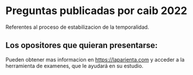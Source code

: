 # Preguntas publicadas por caib 2022 
Referentes al proceso de estabilizacion de la temporalidad. 

## Los opositores que quieran presentarse:
Pueden obtener mas informacion en https://laparienta.com y acceder a la herramienta de examenes, que le ayudará en su estudio.
